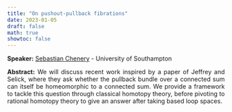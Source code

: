 ```yaml
---
title: "On pushout-pullback fibrations"
date: 2023-01-05
draft: false
math: true
showtoc: false
---
```



**Speaker:** [Sebastian Chenery](https://sebastiandchenery.wordpress.com/) - University of Southampton

**Abstract:** We will discuss recent work inspired by a paper of Jeffrey and Selick, where they ask whether the pullback bundle over a connected sum can itself be homeomorphic to a connected sum. We provide a framework to tackle this question through classical homotopy theory, before pivoting to rational homotopy theory to give an answer after taking based loop spaces.


<style>body {text-align: justify}</style>